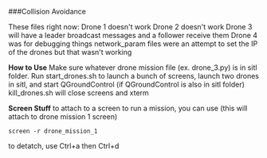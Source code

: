 ###Collision Avoidance

These files right now:
Drone 1 doesn't work
Drone 2 doesn't work
Drone 3 will have a leader broadcast messages and a follower receive them
Drone 4 was for debugging things
network_param files were an attempt to set the IP of the drones but that wasn't working



**How to Use**
Make sure whatever drone mission file (ex. drone_3.py) is in sitl folder. Run start_drones.sh to launch a bunch of screens, launch two drones in sitl, and start QGroundControl (if QGroundControl is also in sitl folder)
kill_drones.sh will close screens and xterm

**Screen Stuff**
to attach to a screen to run a mission, you can use (this will attach to drone mission 1 screen)
```
screen -r drone_mission_1
```
to detatch, use Ctrl+a then Ctrl+d

